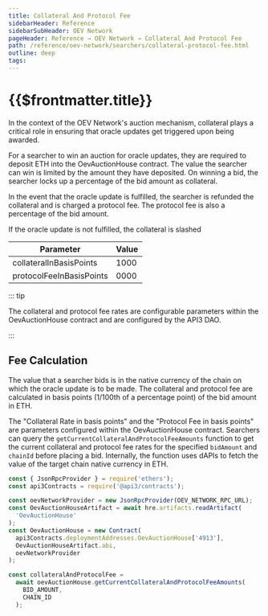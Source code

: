 ```yaml
---
title: Collateral And Protocol Fee
sidebarHeader: Reference
sidebarSubHeader: OEV Network
pageHeader: Reference → OEV Network → Collateral And Protocol Fee
path: /reference/oev-network/searchers/collateral-protocol-fee.html
outline: deep
tags:
---
```


<PageHeader/>

<SearchHighlight/>

<FlexStartTag/>

# {{$frontmatter.title}}

In the context of the OEV Network's auction mechanism, collateral plays a
critical role in ensuring that oracle updates get triggered upon being awarded.

For a searcher to win an auction for oracle updates, they are required to
deposit ETH into the OevAuctionHouse contract. The value the searcher can win is
limited by the amount they have deposited. On winning a bid, the searcher locks
up a percentage of the bid amount as collateral.

In the event that the oracle update is fulfilled, the searcher is refunded the
collateral and is charged a protocol fee. The protocol fee is also a percentage
of the bid amount.

If the oracle update is not fulfilled, the collateral is slashed

| Parameter                | Value |
| ------------------------ | ----- |
| collateralInBasisPoints  | 1000  |
| protocolFeeInBasisPoints | 0000  |

::: tip

The collateral and protocol fee rates are configurable parameters within the
OevAuctionHouse contract and are configured by the API3 DAO.

:::

## Fee Calculation

The value that a searcher bids is in the native currency of the chain on which
the oracle update is to be made. The collateral and protocol fee are calculated
in basis points (1/100th of a percentage point) of the bid amount in ETH.

The "Collateral Rate in basis points" and the "Protocol Fee in basis points" are
parameters configured within the OevAuctionHouse contract. Searchers can query
the `getCurrentCollateralAndProtocolFeeAmounts` function to get the current
collateral and protocol fee rates for the specified `bidAmount` and `chainId`
before placing a bid. Internally, the function uses dAPIs to fetch the value of
the target chain native currency in ETH.

```javascript
const { JsonRpcProvider } = require('ethers');
const api3Contracts = require('@api3/contracts');

const oevNetworkProvider = new JsonRpcProvider(OEV_NETWORK_RPC_URL);
const OevAuctionHouseArtifact = await hre.artifacts.readArtifact(
  'OevAuctionHouse'
);
const OevAuctionHouse = new Contract(
  api3Contracts.deploymentAddresses.OevAuctionHouse['4913'],
  OevAuctionHouseArtifact.abi,
  oevNetworkProvider
);

const collateralAndProtocolFee =
  await oevAuctionHouse.getCurrentCollateralAndProtocolFeeAmounts(
    BID_AMOUNT,
    CHAIN_ID
  );
```
